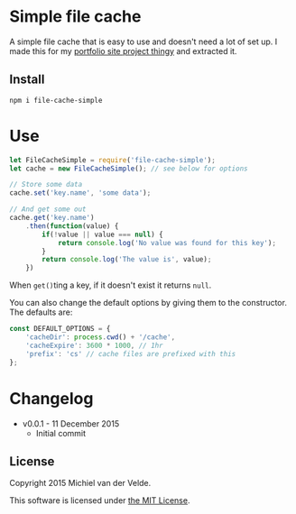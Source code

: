 # Simple file cache

A simple file cache that is easy to use and doesn't need a lot of set up. I made this for my [portfolio site project thingy](https://github.com/MichielvdVelde/portfolio-site) and extracted it.

## Install

```
npm i file-cache-simple
```

# Use

```js
let FileCacheSimple = require('file-cache-simple');
let cache = new FileCacheSimple(); // see below for options

// Store some data
cache.set('key.name', 'some data');

// And get some out
cache.get('key.name')
	.then(function(value) {
		if(!value || value === null) {
			return console.log('No value was found for this key');
		}
		return console.log('The value is', value);
	})
```

When `get()`ting a key, if it doesn't exist it returns `null`.

You can also change the default options by giving them to the constructor. The defaults are:

```js
const DEFAULT_OPTIONS = {
	'cacheDir': process.cwd() + '/cache',
	'cacheExpire': 3600 * 1000, // 1hr
	'prefix': 'cs' // cache files are prefixed with this
};
```

# Changelog

* v0.0.1 - 11 December 2015
  * Initial commit

## License

Copyright 2015 Michiel van der Velde.

This software is licensed under [the MIT License](LICENSE).
